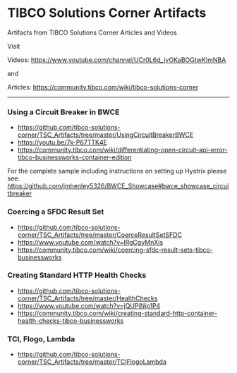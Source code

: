 # TIBCO Solutions Corner Artifacts
Artifacts from TIBCO Solutions Corner Articles and Videos

Visit
 
Videos: https://www.youtube.com/channel/UCr0L6d_jvOKaBOGtwKImNBA

and

Articles: https://community.tibco.com/wiki/tibco-solutions-corner<p>

----
### Using a Circuit Breaker in BWCE
* https://github.com/tibco-solutions-corner/TSC_Artifacts/tree/master/UsingCircuitBreakerBWCE
* https://youtu.be/7k-P67TTK4E
* https://community.tibco.com/wiki/differentiating-open-circuit-api-error-tibco-businessworks-container-edition

For the complete sample including instructions on setting up Hystrix please see: https://github.com/jmhenley5326/BWCE_Showcase#bwce_showcase_circuitbreaker

### Coercing a SFDC Result Set
* https://github.com/tibco-solutions-corner/TSC_Artifacts/tree/master/CoerceResultSetSFDC
* https://www.youtube.com/watch?v=lRgCgyMnXis
* https://community.tibco.com/wiki/coercing-sfdc-result-sets-tibco-businessworks

### Creating Standard HTTP Health Checks
* https://github.com/tibco-solutions-corner/TSC_Artifacts/tree/master/HealthChecks
* https://www.youtube.com/watch?v=jQUPjNjp1P4
* https://community.tibco.com/wiki/creating-standard-http-container-health-checks-tibco-businessworks

### TCI, Flogo, Lambda
* https://github.com/tibco-solutions-corner/TSC_Artifacts/tree/master/TCIFlogoLambda
